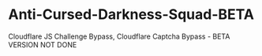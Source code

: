 # Anti-Cursed-Darkness-Squad-BETA
Cloudflare JS Challenge Bypass, Cloudflare Captcha Bypass - BETA VERSION NOT DONE

